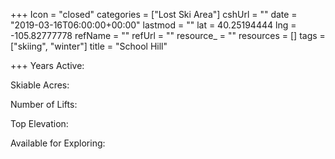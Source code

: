 +++
Icon = "closed"
categories = ["Lost Ski Area"]
cshUrl = ""
date = "2019-03-16T06:00:00+00:00"
lastmod = ""
lat = 40.25194444
lng = -105.82777778
refName = ""
refUrl = ""
resource_ = ""
resources = []
tags = ["skiing", "winter"]
title = "School Hill"

+++
Years Active:

Skiable Acres:

Number of Lifts:

Top Elevation:

Available for Exploring: